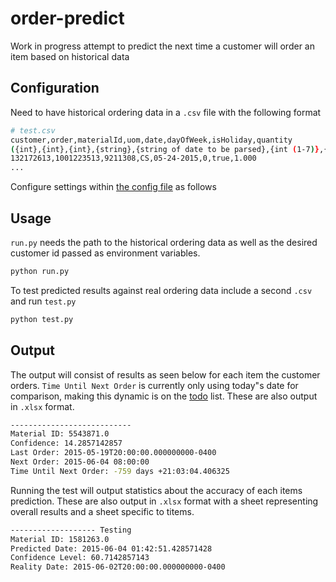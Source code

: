 # order-predict

Work in progress attempt to predict the next time a customer will order an item based on historical data

## Configuration

Need to have historical ordering data in a `.csv` file with the following format

```bash
# test.csv
customer,order,materialId,uom,date,dayOfWeek,isHoliday,quantity
({int},{int},{int},{string},{string of date to be parsed},{int (1-7)},{boolean},{int}
132172613,1001223513,9211308,CS,05-24-2015,0,true,1.000
...
```

Configure settings within [the config file](config.py) as follows

## Usage

`run.py` needs the path to the historical ordering data as well as the desired customer id passed as environment variables.

```bash
python run.py
````

To test predicted results against real ordering data include a second `.csv` and run `test.py`

```bash
python test.py
``` 

## Output

The output will consist of results as seen below for each item the customer orders. `Time Until Next Order` is currently only using today"s date for comparison, making this dynamic is on the [todo](TODO.md) list. These are also output in `.xlsx` format.

```bash
---------------------------
Material ID: 5543871.0
Confidence: 14.2857142857
Last Order: 2015-05-19T20:00:00.000000000-0400
Next Order: 2015-06-04 08:00:00
Time Until Next Order: -759 days +21:03:04.406325
```

Running the test will output statistics about the accuracy of each items prediction. These are also output in `.xlsx` format with a sheet representing overall results and a sheet specific to titems.

```bash
------------------- Testing
Material ID: 1581263.0
Predicted Date: 2015-06-04 01:42:51.428571428
Confidence Level: 60.7142857143
Reality Date: 2015-06-02T20:00:00.000000000-0400
```